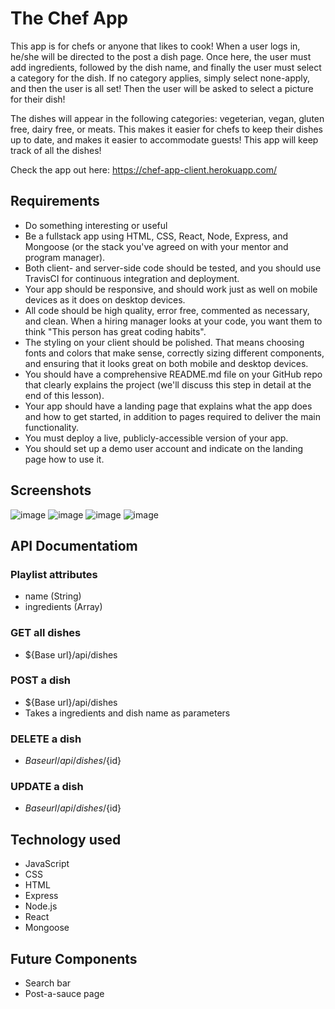 # The Chef App

This app is for chefs or anyone that likes to cook! When a user logs in, he/she will be directed to the post a dish page.
Once here, the user must add ingredients, followed by the dish name, and finally the user must select a category for the dish.
If no category applies, simply select none-apply, and then the user is all set! Then the user will be asked to select a picture for their dish! 

The dishes will appear in the following categories: vegeterian, vegan, gluten free, dairy free, or meats. This makes it easier for chefs to keep their dishes up to date, and makes it easier to accommodate guests! This app will keep track of all the dishes!

Check the app out here: https://chef-app-client.herokuapp.com/

## Requirements
* Do something interesting or useful
* Be a fullstack app using HTML, CSS, React, Node, Express, and Mongoose (or the stack you've agreed on with your mentor and program manager).
* Both client- and server-side code should be tested, and you should use TravisCI for continuous integration and deployment.
* Your app should be responsive, and should work just as well on mobile devices as it does on desktop devices.
* All code should be high quality, error free, commented as necessary, and clean. When a hiring manager looks at your code, you want them to think "This person has great coding habits".
* The styling on your client should be polished. That means choosing fonts and colors that make sense, correctly sizing different components, and ensuring that it looks great on both mobile and desktop devices.
* You should have a comprehensive README.md file on your GitHub repo that clearly explains the project (we'll discuss this step in detail at the end of this lesson).
* Your app should have a landing page that explains what the app does and how to get started, in addition to pages required to deliver the main functionality.
* You must deploy a live, publicly-accessible version of your app.
* You should set up a demo user account and indicate on the landing page how to use it.

## Screenshots
 ![image](https://user-images.githubusercontent.com/18128525/39194207-cc4194ac-47a2-11e8-9a32-06630e403276.png)
 ![image](https://user-images.githubusercontent.com/18128525/39194306-0aa27202-47a3-11e8-8fd2-7a1a01919d32.png)
 ![image](https://user-images.githubusercontent.com/18128525/39194420-52966334-47a3-11e8-92c1-abaf737f2c1f.png)
 ![image](https://user-images.githubusercontent.com/18128525/39194841-25152dd6-47a4-11e8-9ec3-9fe7aa80113d.png)

## API Documentatiom
   ### Playlist attributes
   * name (String)
   * ingredients (Array)
   ### GET all dishes
   * ${Base url}/api/dishes
   ### POST a dish
   * ${Base url}/api/dishes
   * Takes a ingredients and dish name as parameters
   ### DELETE a dish
   * ${Base url}/api/dishes/${id}
   ### UPDATE a dish
   * ${Base url}/api/dishes/${id}

## Technology used
* JavaScript
* CSS
* HTML
* Express
* Node.js
* React
* Mongoose

## Future Components
* Search bar
* Post-a-sauce page
